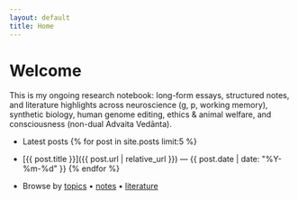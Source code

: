 ```yaml
---
layout: default
title: Home
---
```

# Welcome

This is my ongoing research notebook: long-form essays, structured notes, and literature highlights across neuroscience (g, p, working memory), synthetic biology, human genome editing, ethics & animal welfare, and consciousness (non-dual Advaita Vedānta).

- Latest posts
{% for post in site.posts limit:5 %}
- [{{ post.title }}]({{ post.url | relative_url }}) — {{ post.date | date: "%Y-%m-%d" }}
{% endfor %}

- Browse by [topics](/topics/) • [notes](/notes/) • [literature](/lit/)

